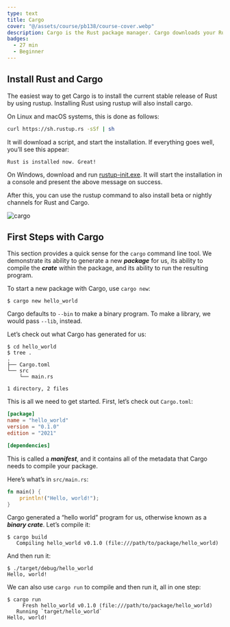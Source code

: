 ```yaml
---
type: text
title: Cargo
cover: "@/assets/course/pb138/course-cover.webp"
description: Cargo is the Rust package manager. Cargo downloads your Rust package’s dependencies, compiles your packages, makes distributable packages, and uploads them to crates.io, the Rust community’s package registry.
badges:
  - 27 min
  - Beginner
---
```


## Install Rust and Cargo

The easiest way to get Cargo is to install the current stable release of Rust by using rustup. Installing Rust using rustup will also install cargo.

On Linux and macOS systems, this is done as follows:

```sh
curl https://sh.rustup.rs -sSf | sh
```

It will download a script, and start the installation. If everything goes well, you’ll see this appear:

```
Rust is installed now. Great!
```

On Windows, download and run [rustup-init.exe](https://win.rustup.rs/). It will start the installation in a console and present the above message on success.

After this, you can use the rustup command to also install beta or nightly channels for Rust and Cargo.

![cargo](@/assets/course/pv281/cargo-registry.png)

## First Steps with Cargo

This section provides a quick sense for the `cargo` command line tool. We
demonstrate its ability to generate a new **_package_** for us,
its ability to compile the **_crate_** within the package, and
its ability to run the resulting program.

To start a new package with Cargo, use `cargo new`:

```console
$ cargo new hello_world
```

Cargo defaults to `--bin` to make a binary program. To make a library, we
would pass `--lib`, instead.

Let’s check out what Cargo has generated for us:

```console
$ cd hello_world
$ tree .
.
├── Cargo.toml
└── src
    └── main.rs

1 directory, 2 files
```

This is all we need to get started. First, let’s check out `Cargo.toml`:

```toml
[package]
name = "hello_world"
version = "0.1.0"
edition = "2021"

[dependencies]
```

This is called a **_manifest_**, and it contains all of the
metadata that Cargo needs to compile your package.

Here’s what’s in `src/main.rs`:

```rust
fn main() {
    println!("Hello, world!");
}
```

Cargo generated a “hello world” program for us, otherwise known as a
**_binary crate_**. Let’s compile it:

```console
$ cargo build
   Compiling hello_world v0.1.0 (file:///path/to/package/hello_world)
```

And then run it:

```console
$ ./target/debug/hello_world
Hello, world!
```

We can also use `cargo run` to compile and then run it, all in one step:

```console
$ cargo run
     Fresh hello_world v0.1.0 (file:///path/to/package/hello_world)
   Running `target/hello_world`
Hello, world!
```
